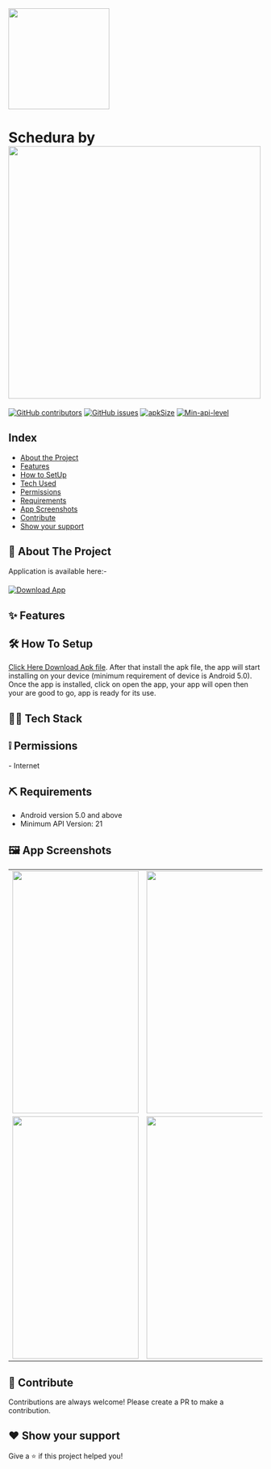 <img src = "https://user-images.githubusercontent.com/61552810/148293735-b9de69fd-c525-46d6-bb3d-44d653e532a3.png" width="200" height="200">  
  
# Schedura by <img src = "https://user-images.githubusercontent.com/61552810/148295521-f975cc7a-7685-4d04-bff8-2515b35bed7d.png" width="500">
  
[![GitHub contributors](https://img.shields.io/github/contributors/GDSC-DSI/Schedura)](https://github.com/GDSC-DSI/Schedura/graphs/contributors) [![GitHub issues](https://img.shields.io/github/issues/HAC-2020/Aimers)](https://github.com/GDSC-DSI/Schedura/issues/) [![apkSize](https://img.shields.io/badge/APK%20size-7MB-blue)]() [![Min-api-level](https://img.shields.io/badge/Min%20API-21-blue)](https://img.shields.io/badge/Min%20API-21-blue/) <br/>  
  
## Index  
<ul>  
  <li><a href="#index1">About the Project</a><br>  
    </li>
  <li><a href="#index2">Features</a><br>
    </li>
  <li><a href="#index3">How to SetUp</a><br>
    </li>
  <li><a href="#index4">Tech Used</a><br>
    </li>
  <li><a href="#index5">Permissions</a><br></li>
 <li><a href="#index6">Requirements</a><br></li>

  <li><a href="#index7">App Screenshots</a><br>
  </li>
 <li><a href="#index8">Contribute</a><br></li>
 <li><a href="#index9">Show your support</a><br></li>
</ul>



<p><h2><a id="index1"></a>🎯 About The Project</h2></p>

  <p>Application is available here:-</p>
<p></p>
<a href=""><img style="padding-top: 5pt;" src="https://img.shields.io/badge/Download-apk-blue?style=for-the-badge&amp;logo=android" alt="Download App"></a>

<p><h2><a id="index2"></a>✨ Features</h2></p>

<p><h2><a id="index3"></a>🛠 How To Setup</h2></p>

<p><a href="https://github.com/coder2699/Dare2Change/releases/download/v1/dare2change_v1.apk">Click Here Download Apk file</a>.  After that install the apk file, the app will start installing on your device (minimum requirement of device is Android 5.0). Once the app is installed, click on open the app, your app will open then your are good to go, app is ready for its use.</p>


<p><h2><a id="index4"></a>👨‍💻 Tech Stack</h2></p>

<p><h2><a id="index5"></a>❕ Permissions</h2></p>
- Internet


<p><h2><a id="index6"></a>⛏ Requirements</h2></p>

- Android version 5.0 and above
- Minimum API Version: 21



<p><h2><a id="index7"></a>🖼 App Screenshots</h2></p>
<table>
  <tr>
    <td><img src="https://user-images.githubusercontent.com/61552810/148320903-5c59b1da-2a57-43a4-9421-d8d99b377ad4.jpg" width=250 height=480></td>
     <td><img src="https://user-images.githubusercontent.com/61552810/148320902-8679a6d9-cb5a-4110-8e0a-efcb0d9a9683.jpg" width=250 height=480></td>
    <td><img src="https://user-images.githubusercontent.com/61552810/148320910-2971eafa-20d7-4c39-87fc-3edd4e80b4fa.jpg" width=250 height=480></td>
  </tr>
  <tr>
    <td><img src="https://user-images.githubusercontent.com/61552810/148320909-ebaa9f80-d537-42e6-9dd6-2000f6229a2b.jpg" width=250 height=480></td>
    <td><img src="https://user-images.githubusercontent.com/61552810/148320900-fe89b2af-37c4-4d3f-9f81-e26648b6c34c.jpg" width=250 height=480></td>
    <td><img src="https://user-images.githubusercontent.com/61552810/148320905-66da9a50-382d-4355-9b4f-0ba7a2c7498e.jpg" width=250 height=480></td>
 </tr>
<!--   <tr>
    <td><img src="" width=250 height=480></td>
    <td><img src="" width=250 height=480></td>
    <td><img src="" width=250 height=480></td>
  </tr> -->
</table>

<p><h2><a id="index8"></a>🤝 Contribute</h2></p>
<p>Contributions are always welcome! Please create a PR to make a contribution.</p>


<p><h2><a id="index9"></a>❤ Show your support</h2></p>
<p>Give a <g-emoji class="g-emoji" alias="star" fallback-src="https://github.githubassets.com/images/icons/emoji/unicode/2b50.png">⭐️</g-emoji> if this project helped you!</p>
